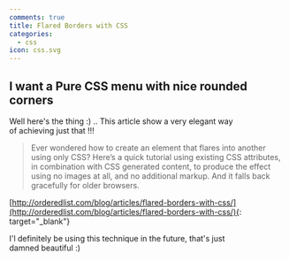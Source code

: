 ```yaml
---
comments: true
title: Flared Borders with CSS
categories:
  - css
icon: css.svg
---
```

## I want a Pure CSS menu with nice rounded corners

Well here's the thing :) .. This article show a very elegant way of achieving just that !!!

> Ever wondered how to create an element that flares into another using only CSS? Here’s a quick tutorial using existing CSS attributes, in combination with CSS generated content, to produce the effect using no images at all, and no additional markup. And it falls back gracefully for older browsers.

[http://orderedlist.com/blog/articles/flared-borders-with-css/](http://orderedlist.com/blog/articles/flared-borders-with-css/){: target="_blank"}

I'l definitely be using this technique in the future, that's just damned beautiful :)

